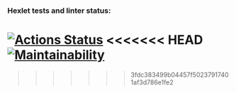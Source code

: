 ### Hexlet tests and linter status:
[![Actions Status](https://github.com/medvedevvu/frontend-project-lvl1/workflows/hexlet-check/badge.svg)](https://github.com/medvedevvu/frontend-project-lvl1/actions)
<<<<<<< HEAD
[![Maintainability](https://api.codeclimate.com/v1/badges/a99a88d28ad37a79dbf6/maintainability)](https://codeclimate.com/github/codeclimate/codeclimate/maintainability)
=======
>>>>>>> 3fdc383499b04457f50237917401af3d786e1fe2
